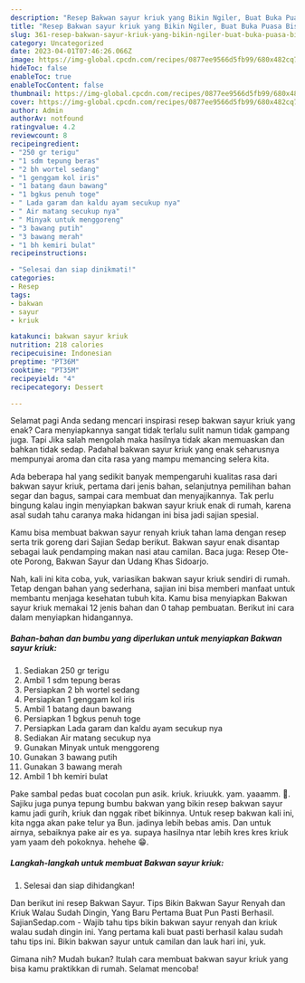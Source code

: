 ```yaml
---
description: "Resep Bakwan sayur kriuk yang Bikin Ngiler, Buat Buka Puasa Bisa Manjain Lidah"
title: "Resep Bakwan sayur kriuk yang Bikin Ngiler, Buat Buka Puasa Bisa Manjain Lidah"
slug: 361-resep-bakwan-sayur-kriuk-yang-bikin-ngiler-buat-buka-puasa-bisa-manjain-lidah
category: Uncategorized
date: 2023-04-01T07:46:26.066Z
image: https://img-global.cpcdn.com/recipes/0877ee9566d5fb99/680x482cq70/bakwan-sayur-kriuk-foto-resep-utama.jpg
hideToc: false
enableToc: true
enableTocContent: false
thumbnail: https://img-global.cpcdn.com/recipes/0877ee9566d5fb99/680x482cq70/bakwan-sayur-kriuk-foto-resep-utama.jpg
cover: https://img-global.cpcdn.com/recipes/0877ee9566d5fb99/680x482cq70/bakwan-sayur-kriuk-foto-resep-utama.jpg
author: Admin
authorAv: notfound
ratingvalue: 4.2
reviewcount: 8
recipeingredient:
- "250 gr terigu"
- "1 sdm tepung beras"
- "2 bh wortel sedang"
- "1 genggam kol iris"
- "1 batang daun bawang"
- "1 bgkus penuh toge"
- " Lada garam dan kaldu ayam secukup nya"
- " Air matang secukup nya"
- " Minyak untuk menggoreng"
- "3 bawang putih"
- "3 bawang merah"
- "1 bh kemiri bulat"
recipeinstructions:

- "Selesai dan siap dinikmati!"
categories:
- Resep
tags:
- bakwan
- sayur
- kriuk

katakunci: bakwan sayur kriuk 
nutrition: 218 calories
recipecuisine: Indonesian
preptime: "PT36M"
cooktime: "PT35M"
recipeyield: "4"
recipecategory: Dessert

---
```



Selamat pagi Anda sedang mencari inspirasi resep bakwan sayur kriuk yang enak? Cara menyiapkannya sangat tidak terlalu sulit namun tidak gampang juga. Tapi Jika salah mengolah maka hasilnya tidak akan memuaskan dan bahkan tidak sedap. Padahal bakwan sayur kriuk yang enak seharusnya mempunyai aroma dan cita rasa yang mampu memancing selera kita.


Ada beberapa hal yang sedikit banyak mempengaruhi kualitas rasa dari bakwan sayur kriuk, pertama dari jenis bahan, selanjutnya pemilihan bahan segar dan bagus, sampai cara membuat dan menyajikannya. Tak perlu bingung kalau ingin menyiapkan bakwan sayur kriuk enak di rumah, karena asal sudah tahu caranya maka hidangan ini bisa jadi sajian spesial.

Kamu bisa membuat bakwan sayur renyah kriuk tahan lama dengan resep serta trik goreng dari Sajian Sedap berikut. Bakwan sayur enak disantap sebagai lauk pendamping makan nasi atau camilan. Baca juga: Resep Ote-ote Porong, Bakwan Sayur dan Udang Khas Sidoarjo.


Nah, kali ini kita coba, yuk, variasikan bakwan sayur kriuk sendiri di rumah. Tetap dengan bahan yang sederhana, sajian ini bisa memberi manfaat untuk membantu menjaga kesehatan tubuh kita. Kamu bisa menyiapkan Bakwan sayur kriuk memakai 12 jenis bahan dan 0 tahap pembuatan. Berikut ini cara dalam menyiapkan hidangannya.

<!--inarticleads1-->

##### Bahan-bahan dan bumbu yang diperlukan untuk menyiapkan Bakwan sayur kriuk:

1. Sediakan 250 gr terigu
1. Ambil 1 sdm tepung beras
1. Persiapkan 2 bh wortel sedang
1. Persiapkan 1 genggam kol iris
1. Ambil 1 batang daun bawang
1. Persiapkan 1 bgkus penuh toge
1. Persiapkan  Lada garam dan kaldu ayam secukup nya
1. Sediakan  Air matang secukup nya
1. Gunakan  Minyak untuk menggoreng
1. Gunakan 3 bawang putih
1. Gunakan 3 bawang merah
1. Ambil 1 bh kemiri bulat


Pake sambal pedas buat cocolan pun asik. kriuk. kriuukk. yam. yaaamm. 🤤. Sajiku juga punya tepung bumbu bakwan yang bikin resep bakwan sayur kamu jadi gurih, kriuk dan nggak ribet bikinnya. Untuk resep bakwan kali ini, kita ngga akan pake telur ya Bun. jadinya lebih bebas amis. Dan untuk airnya, sebaiknya pake air es ya. supaya hasilnya ntar lebih kres kres kriuk yam yaam deh pokoknya. hehehe 😁. 

<!--inarticleads2-->

##### Langkah-langkah untuk membuat Bakwan sayur kriuk:


1. Selesai dan siap dihidangkan!

Dan berikut ini resep Bakwan Sayur. Tips Bikin Bakwan Sayur Renyah dan Kriuk Walau Sudah Dingin, Yang Baru Pertama Buat Pun Pasti Berhasil. SajianSedap.com - Wajib tahu tips bikin bakwan sayur renyah dan kriuk walau sudah dingin ini. Yang pertama kali buat pasti berhasil kalau sudah tahu tips ini. Bikin bakwan sayur untuk camilan dan lauk hari ini, yuk. 

Gimana nih? Mudah bukan? Itulah cara membuat bakwan sayur kriuk yang bisa kamu praktikkan di rumah. Selamat mencoba!
